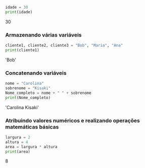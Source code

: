 ```python
idade = 30
print(idade)

```
30

### Armazenando várias variáveis
```python
cliente1, cliente2, cliente3 = "Bob", "Maria", "Ana"
print(cliente1)

```
'Bob'

### Concatenando variáveis
```python
nome = "Carolina"
sobrenome = "Kisaki"
Nome_completo = nome + " " + sobrenome
print(Nome_completo)

```
'Carolina Kisaki'

### Atribuindo valores numéricos e realizando operações matemáticas básicas
```python
largura = 2
altura = 4
area = largura * altura
print(area)

```
8
